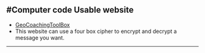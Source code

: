 #Computer code
Usable website
--------------
* [GeoCoachingToolBox](https://www.geocachingtoolbox.com/index.php?lang=en&page=fourSquareCipher)
* This website can use a four box cipher to encrypt and decrypt a message you want.
------------------

